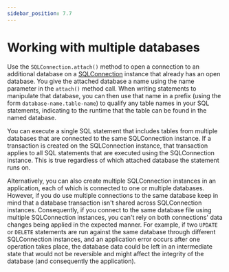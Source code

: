 ```yaml
---
sidebar_position: 7.7
---
```


# Working with multiple databases

Use the `SQLConnection.attach()` method to open a connection to an additional
database on a
[SQLConnection](https://help.adobe.com/en_US/FlashPlatform/reference/actionscript/3/flash/data/SQLConnection.html)
instance that already has an open database. You give the attached database a
name using the name parameter in the `attach()` method call. When writing
statements to manipulate that database, you can then use that name in a prefix
(using the form `database-name.table-name`) to qualify any table names in your
SQL statements, indicating to the runtime that the table can be found in the
named database.

You can execute a single SQL statement that includes tables from multiple
databases that are connected to the same SQLConnection instance. If a
transaction is created on the SQLConnection instance, that transaction applies
to all SQL statements that are executed using the SQLConnection instance. This
is true regardless of which attached database the statement runs on.

Alternatively, you can also create multiple SQLConnection instances in an
application, each of which is connected to one or multiple databases. However,
if you do use multiple connections to the same database keep in mind that a
database transaction isn't shared across SQLConnection instances. Consequently,
if you connect to the same database file using multiple SQLConnection instances,
you can't rely on both connections' data changes being applied in the expected
manner. For example, if two `UPDATE` or `DELETE` statements are run against the
same database through different SQLConnection instances, and an application
error occurs after one operation takes place, the database data could be left in
an intermediate state that would not be reversible and might affect the
integrity of the database (and consequently the application).
